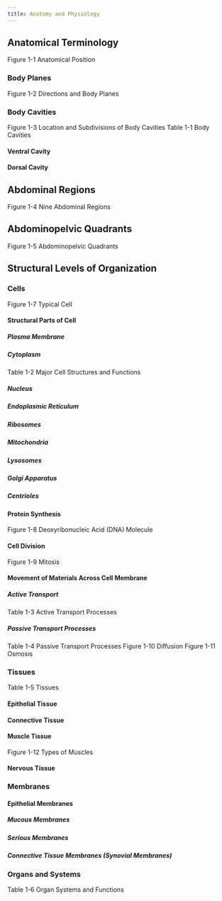 ```yaml
---
title: Anatomy and Physiology
---
```


## Anatomical Terminology
Figure 1-1 Anatomical Position
### Body Planes
Figure 1-2 Directions and Body Planes
### Body Cavities
Figure 1-3 Location and Subdivisions of Body Cavities
Table 1-1 Body Cavities
#### Ventral Cavity
#### Dorsal Cavity
## Abdominal Regions
Figure 1-4 Nine Abdominal Regions
## Abdominopelvic Quadrants
Figure 1-5 Abdominopelvic Quadrants
## Structural Levels of Organization
### Cells
Figure 1-7 Typical Cell
#### Structural Parts of Cell
##### Plasma Membrane
##### Cytoplasm
Table 1-2 Major Cell Structures and Functions
##### Nucleus
##### Endoplasmic Reticulum
##### Ribosomes
##### Mitochondria
##### Lysosomes
##### Golgi Apparatus
##### Centrioles
#### Protein Synthesis
Figure 1-8 Deoxyribonucleic Acid (DNA) Molecule
#### Cell Division
Figure 1-9 Mitosis
#### Movement of Materials Across Cell Membrane
##### Active Transport
Table 1-3 Active Transport Processes
##### Passive Transport Processes
Table 1-4 Passive Transport Processes
Figure 1-10 Diffusion
Figure 1-11 Osmosis
### Tissues
Table 1-5 Tissues
#### Epithelial Tissue
#### Connective Tissue
#### Muscle Tissue
Figure 1-12 Types of Muscles
#### Nervous Tissue
### Membranes
#### Epithelial Membranes
##### Mucous Membranes
##### Serious Membranes
##### Connective Tissue Membranes (Synovial Membranes)
### Organs and Systems
Table 1-6 Organ Systems and Functions

